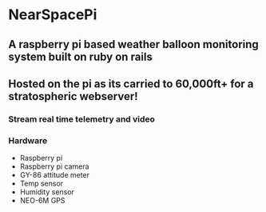 # NearSpacePi

## A raspberry pi based weather balloon monitoring system built on ruby on rails
## Hosted on the pi as its carried to 60,000ft+ for a stratospheric webserver!

### Stream real time telemetry and video

### Hardware

* Raspberry pi
* Raspberry pi camera
* GY-86 attitude meter
* Temp sensor
* Humidity sensor
* NEO-6M GPS
